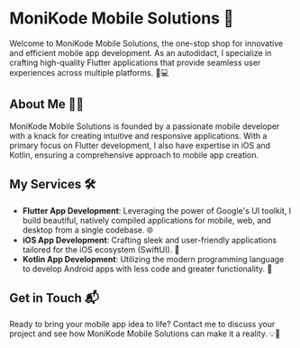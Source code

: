 # MoniKode Mobile Solutions 🚀

Welcome to MoniKode Mobile Solutions, the one-stop shop for innovative and efficient mobile app development. As an autodidact, I specialize in crafting high-quality Flutter applications that provide seamless user experiences across multiple platforms. 📱💻

## About Me 🧑‍💻

MoniKode Mobile Solutions is founded by a passionate mobile developer with a knack for creating intuitive and responsive applications. With a primary focus on Flutter development, I also have expertise in iOS and Kotlin, ensuring a comprehensive approach to mobile app creation.

## My Services 🛠️

- **Flutter App Development**: Leveraging the power of Google's UI toolkit, I build beautiful, natively compiled applications for mobile, web, and desktop from a single codebase. 🌐
- **iOS App Development**: Crafting sleek and user-friendly applications tailored for the iOS ecosystem (SwiftUI). 🍏
- **Kotlin App Development**: Utilizing the modern programming language to develop Android apps with less code and greater functionality. 🤖

## Get in Touch 📬

Ready to bring your mobile app idea to life? Contact me to discuss your project and see how MoniKode Mobile Solutions can make it a reality. 💡🤝
